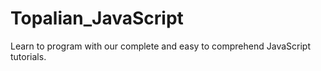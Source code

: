 # Topalian_JavaScript
Learn to program with our complete and easy to comprehend JavaScript tutorials.
